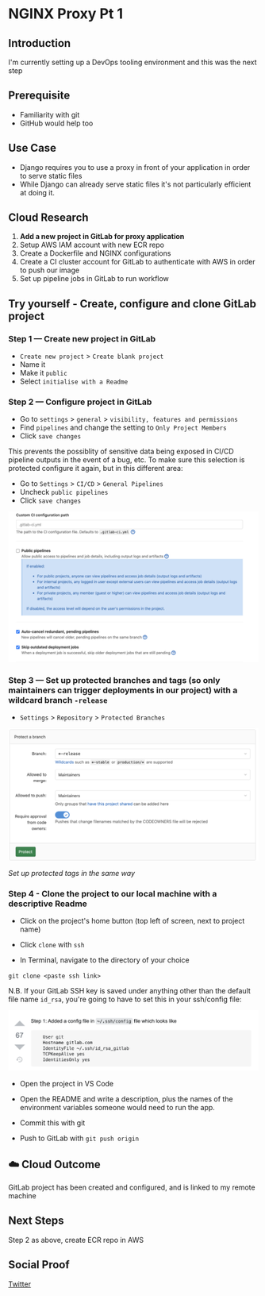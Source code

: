 # NGINX Proxy Pt 1

## Introduction

I'm currently setting up a DevOps tooling environment and this was the next step

## Prerequisite

- Familiarity with git
- GitHub would help too

## Use Case

- Django requires you to use a proxy in front of your application in order to serve static files
- While Django can already serve static files it's not particularly efficient at doing it.

## Cloud Research

1. **Add a new project in GitLab for proxy application**
2. Setup AWS IAM account with new ECR repo
3. Create a Dockerfile and NGINX configurations
4. Create a CI cluster account for GitLab to authenticate with AWS in order to push our image
5. Set up pipeline jobs in GitLab to run workflow

## Try yourself - Create, configure and clone GitLab project

### Step 1 — Create new project in GitLab

- `Create new project` > `Create blank project`
- Name it
- Make it `public`
- Select `initialise with a Readme`

### Step 2 — Configure project in GitLab

- Go to `settings` > `general` > `visibility, features and permissions`
- Find `pipelines` and change the setting to `Only Project Members`
- Click `save changes`

This prevents the possiblity of sensitive data being exposed in CI/CD pipeline outputs in the event of a bug, etc. To make sure this selection is protected configure it again, but in this different area:

- Go to `Settings` > `CI/CD` > `General Pipelines`
- Uncheck `public pipelines`
- Click `save changes`

![public pipelines](/Journey/044/public-pipelines.png)

### Step 3 — Set up protected branches and tags (so only maintainers can trigger deployments in our project) with a wildcard branch `-release`

- `Settings` > `Repository` > `Protected Branches`

![protected branches](/Journey/044/branches.png)

_Set up protected tags in the same way_

### Step 4 - Clone the project to our local machine with a descriptive Readme

- Click on the project's home button (top left of screen, next to project name)

- Click `clone` with `ssh`

- In Terminal, navigate to the directory of your choice

`git clone <paste ssh link>`

N.B. If your GitLab SSH key is saved under anything other than the default file name `id_rsa`, you're going to have to set this in your ssh/config file:

![config file](/Journey/044/config.png)

- Open the project in VS Code

- Open the README and write a description, plus the names of the environment variables someone would need to run the app.

- Commit this with git

- Push to GitLab with `git push origin`

## ☁️ Cloud Outcome

GitLab project has been created and configured, and is linked to my remote machine

## Next Steps

Step 2 as above, create ECR repo in AWS

## Social Proof

[Twitter](https://twitter.com/_notwaving/status/1337108837405511680?s=20)
